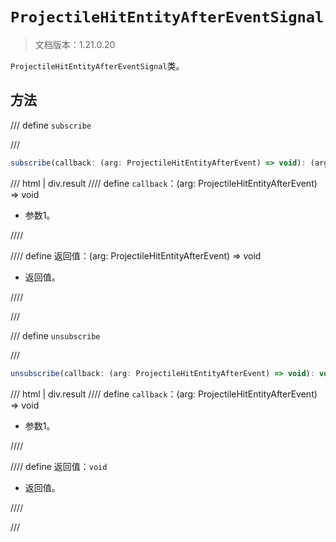 # `ProjectileHitEntityAfterEventSignal`

> 文档版本：1.21.0.20

`ProjectileHitEntityAfterEventSignal`类。

## 方法

/// define
`subscribe`


///

```js
subscribe(callback: (arg: ProjectileHitEntityAfterEvent) => void): (arg: ProjectileHitEntityAfterEvent) => void
```

/// html | div.result
//// define
`callback`：(arg: ProjectileHitEntityAfterEvent) => void

- 参数1。


////

//// define
返回值：(arg: ProjectileHitEntityAfterEvent) => void

- 返回值。


////

///


/// define
`unsubscribe`


///

```js
unsubscribe(callback: (arg: ProjectileHitEntityAfterEvent) => void): void
```

/// html | div.result
//// define
`callback`：(arg: ProjectileHitEntityAfterEvent) => void

- 参数1。


////

//// define
返回值：`void`

- 返回值。


////

///


